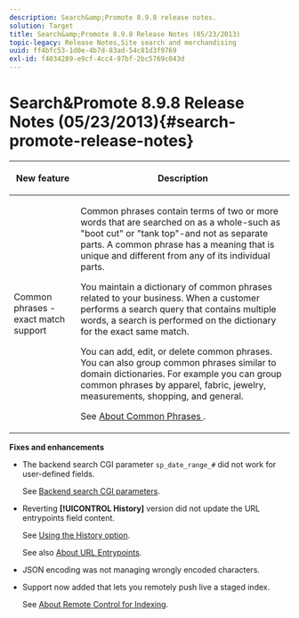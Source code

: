 ```yaml
---
description: Search&amp;Promote 8.9.8 release notes.
solution: Target
title: Search&amp;Promote 8.9.8 Release Notes (05/23/2013)
topic-legacy: Release Notes,Site search and merchandising
uuid: ff4bfc53-1d0e-4b7d-83ad-54c81d3f9769
exl-id: f4034289-e9cf-4cc4-97bf-2bc5769c043d
---
```

# Search&amp;Promote 8.9.8 Release Notes (05/23/2013){#search-promote-release-notes}

<table> 
 <thead> 
  <tr> 
   <th colname="col1" class="entry"> <p>New feature </p> </th> 
   <th colname="col2" class="entry"> <p>Description </p> </th> 
  </tr> 
 </thead>
 <tbody> 
  <tr> 
   <td colname="col1"> <p> Common phrases - exact match support </p> </td> 
   <td colname="col2"> <p> Common phrases contain terms of two or more words that are searched on as a whole-such as "boot cut" or "tank top"-and not as separate parts. A common phrase has a meaning that is unique and different from any of its individual parts. </p> <p> You maintain a dictionary of common phrases related to your business. When a customer performs a search query that contains multiple words, a search is performed on the dictionary for the exact same match. </p> <p>You can add, edit, or delete common phrases. You can also group common phrases similar to domain dictionaries. For example you can group common phrases by apparel, fabric, jewelry, measurements, shopping, and general. </p> <p>See <a href="../c-about-linguistics-menu/c-about-common-phrases.md#concept_4946E53586DF492EAEB1B7F757FD440F" format="dita" scope="local"> About Common Phrases </a>. </p> </td> 
  </tr> 
 </tbody> 
</table>

**Fixes and enhancements**

* The backend search CGI parameter `sp_date_range_#` did not work for user-defined fields.

  See [Backend search CGI parameters](../c-appendices/c-cgiparameters.md#reference_582E85C3886740C98FE88CA9DF7918E8). 

* Reverting **[!UICONTROL History]** version did not update the URL entrypoints field content.

  See [Using the History option](../t-using-the-history-option.md#task_70DD3F87A67242BBBD2CB27156F43002).

  See also [About URL Entrypoints](../c-about-settings-menu/c-about-crawling-menu.md#concept_5D857E3B5C124E85BC0B5AE77A509573). 

* JSON encoding was not managing wrongly encoded characters. 
* Support now added that lets you remotely push live a staged index.

  See [About Remote Control for Indexing](../c-about-index-menu/c-about-remote-control-for-indexing.md#concept_C79B322190E84106A434E5C6D4A4118F).
